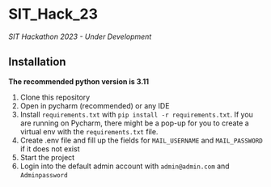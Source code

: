 # SIT_Hack_23
*SIT Hackathon 2023 - Under Development*

## Installation
**The recommended python version is 3.11**
1. Clone this repository
2. Open in pycharm (recommended) or any IDE
3. Install `requirements.txt` with `pip install -r requirements.txt`. If you are running on Pycharm, there might be a pop-up for you to create a virtual env with the `requirements.txt` file.
4. Create .env file and fill up the fields for `MAIL_USERNAME` and `MAIL_PASSWORD` if it does not exist
5. Start the project
6. Login into the default admin account with `admin@admin.com` and `Adminpassword`
